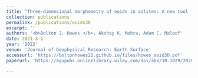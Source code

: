 ```yaml
---
title: "Three‐dimensional morphometry of ooids in oolites: A new tool for more accurate and precise paleoenvironmental interpretation"
collection: publications
permalink: /publications/ooids3D
excerpt: ''
authors: '<b>Bolton J. Howes </b>, Akshay K. Mehra, Adam C. Maloof'
date: 2021-3-1
year: '2022'
venue: 'Journal of Geophysical Research: Earth Surface'
accessurl: 'https://boltonhowes22.github.io/files/howes_ooid3D.pdf'
paperurl: 'https://agupubs.onlinelibrary.wiley.com/doi/abs/10.1029/2020JF005601'

---
```


